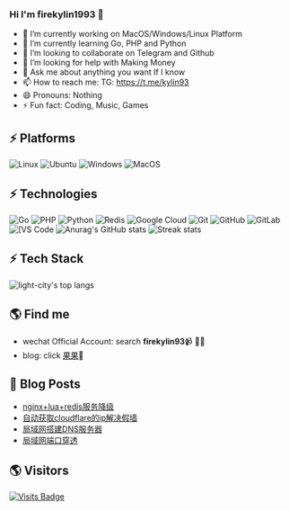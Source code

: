 ### Hi I'm firekylin1993  👋

<!--
**firekylin1993/firekylin1993** is a ✨ _special_ ✨ repository because its `README.md` (this file) appears on your GitHub profile.

Here are some ideas to get you started:
-->

- 🔭 I’m currently working on MacOS/Windows/Linux Platform
- 🌱 I’m currently learning Go, PHP and Python
- 👯 I’m looking to collaborate on Telegram and Github
- 🤔 I’m looking for help with Making Money
- 💬 Ask me about anything you want If I know
- 📫 How to reach me: TG: https://t.me/kylin93
- 😄 Pronouns: Nothing
- ⚡ Fun fact:  Coding, Music, Games


## ⚡ Platforms

![Linux](https://img.shields.io/badge/Linux-FCC624?style=for-the-badge&logo=linux&logoColor=black)
![Ubuntu](https://img.shields.io/badge/Ubuntu-E95420?style=for-the-badge&logo=ubuntu&logoColor=white)
![Windows](https://img.shields.io/badge/Windows-0078D6?style=for-the-badge&logo=windows&logoColor=white)
![MacOS](https://img.shields.io/badge/MacOS-99FF00?style=for-the-badge&logo=macos&logoColor=silver)

## ⚡ Technologies

![Go](https://img.shields.io/badge/-go-%23E44D27?style=flat-square&logo=go&logoColor=ffffff)
![PHP](https://img.shields.io/badge/-PHP-FCA121?style=flat-square&logo=PHP)
![Python](https://img.shields.io/badge/-Python-black?style=flat-square&logo=Python)
![Redis](https://img.shields.io/badge/-Redis-black?style=flat-square&logo=Redis)
![Google Cloud](https://img.shields.io/badge/Google%20Cloud-black?style=flat-square&logo=google-cloud)
![Git](https://img.shields.io/badge/-Git-black?style=flat-square&logo=git)
![GitHub](https://img.shields.io/badge/-GitHub-181717?style=flat-square&logo=github)
![GitLab](https://img.shields.io/badge/-GitLab-FCA121?style=flat-square&logo=gitlab)
<img alt="[VS Code" src="https://img.shields.io/badge/-VSCode-%23007ACC?style=flat-square&logo=visual-studio-code" />
![Anurag's GitHub stats](https://github-readme-stats.vercel.app/api?username=firekylin1993&theme=cobalt2&show_icons=true)
![Streak stats](https://github-readme-streak-stats.herokuapp.com/?user=firekylin1993&show_icons=true&theme=tokyonight)

## ⚡ Tech Stack

<p align='left'>
  <img align="top" src="https://github-readme-stats.vercel.app/api/top-langs/?username=firekylin1993&bg_color=071A2C&line_height=20&text_color=FFFFFF" alt="light-city's top langs"/>
</p>


## 🌎 Find me
- wechat Official Account: search **firekylin93**📹 ✍🏾
- blog: click [果果](https://firekylin1993.github.io/)🏓
## 🚀 Blog Posts
<!-- BLOG-POST-LIST:START -->
- [nginx+lua+redis服务降级](https://firekylin1993.github.io/2021/10/11/nginx+lua+redis%E6%9C%8D%E5%8A%A1%E9%99%8D%E7%BA%A7/)
- [自动获取cloudflare的ip解决假墙](https://firekylin1993.github.io/2021/08/12/%E8%87%AA%E5%8A%A8%E8%8E%B7%E5%8F%96cloudflare%E7%9A%84ip%E8%A7%A3%E5%86%B3%E5%81%87%E5%A2%99/)
- [局域网搭建DNS服务器](https://firekylin1993.github.io/2021/07/28/%E5%B1%80%E5%9F%9F%E7%BD%91%E6%90%AD%E5%BB%BA-DNS-%E6%9C%8D%E5%8A%A1%E5%99%A8/)
- [局域网端口穿透](https://firekylin1993.github.io/2021/07/09/%E5%B1%80%E5%9F%9F%E7%BD%91%E7%AB%AF%E5%8F%A3%E7%A9%BF%E9%80%8F/)
<!-- BLOG-POST-LIST:END -->

## 🌎 Visitors
[![Visits Badge](https://badges.pufler.dev/visits/puf17640/git-badges)](https://badges.pufler.dev)


